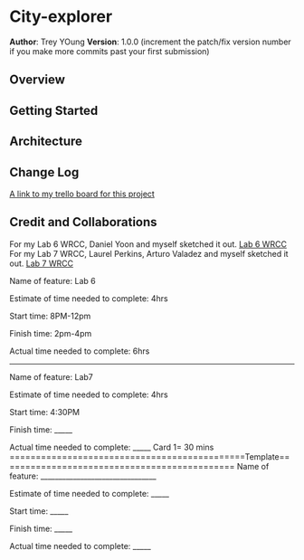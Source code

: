 # City-explorer

**Author**: Trey YOung
**Version**: 1.0.0 (increment the patch/fix version number if you make more commits past your first submission)

## Overview
<!-- Provide a high level overview of what this application is and why you are building it, beyond the fact that it's an assignment for this class. (i.e. What's your problem domain?) -->

## Getting Started
<!-- What are the steps that a user must take in order to build this app on their own machine and get it running? -->

## Architecture
<!-- Provide a detailed description of the application design. What technologies (languages, libraries, etc) you're using, and any other relevant design information. -->

## Change Log
<!-- Use this area to document the iterative changes made to your application as each feature is successfully implemented. Use time stamps. Here's an example:

01-01-2001 4:59pm - Application now has a fully-functional express server, with a GET route for the location resource. -->
[A link to my trello board for this project](https://trello.com/b/gC2nK98c)
## Credit and Collaborations
<!-- Give credit (and a link) to other people or resources that helped you build this application. -->
For my Lab 6 WRCC, Daniel Yoon and myself sketched it out. 
[Lab 6 WRCC](https://docs.google.com/drawings/d/1Tkxp3Tv0wyyU8MDvq5erv-_a8AJENkYlkxesk4n3XBg/edit)
For my Lab 7 WRCC, Laurel Perkins, Arturo Valadez and myself sketched it out. 
[Lab 7 WRCC](https://docs.google.com/drawings/d/1hTCB9uyRBhU90Edg4LKK2CSb-1urZN1S1_HH6GuVr2s/edit)



Name of feature: Lab 6

Estimate of time needed to complete: 4hrs

Start time: 8PM-12pm

Finish time: 2pm-4pm

Actual time needed to complete: 6hrs

------------------------------------------------------------------------------------------

Name of feature: Lab7

Estimate of time needed to complete: 4hrs

Start time: 4:30PM

Finish time: _____

Actual time needed to complete: _____
 Card 1= 30 mins
=============================================Template=============================================
Name of feature: ________________________________

Estimate of time needed to complete: _____

Start time: _____

Finish time: _____

Actual time needed to complete: _____
